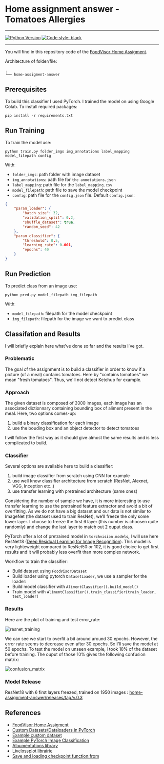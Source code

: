 # Home assignment answer - Tomatoes Allergies
---
<a href="https://www.python.org/"><img alt="Python Version" src="https://img.shields.io/badge/python-3.5%20%7C%203.6%20%7C%203.7-blue"></a>
<a href="https://github.com/psf/black"><img alt="Code style: black" src="https://img.shields.io/badge/code%20style-black-000000.svg"></a>

---
You will find in this repository code of the [FoodVisor Home Assigment](https://github.com/Foodvisor/home-assignment).

Architecture of folder/file:
```
.
└── home-assigment-answer
```

## Prerequisites
To build this classifier I used PyTorch. I trained the model on using Google Colab. To install required packages:
```
pip install -r requirements.txt
```
## Run Training
To train the model use:
```
python train.py folder_imgs img_annotations label_mapping model_filepath config
```

With:
- `folder_imgs`: path folder with image dataset
- `img_annotations`: path file for `the annotations.json`
- `label_mapping`: path file for the `label_mapping.csv`
- `model_filepath`: path file to save the model checkpoint
- `config`: path file for the `config.json` file. 
Default `config.json`:
```json
{
    "param_loader": {
        "batch_size": 32,
        "validation_split": 0.2,
        "shuffle_dataset": true,
        "random_seed": 42
    },
    "param_classifier": {
        "threshold": 0.5,
        "learning_rate": 0.001,
        "epochs": 40
    }
}
```

## Run Prediction
To predict class from an image use:
```
python pred.py model_filepath img_filepath
```
With:
- `model_filepath`: filepath for the model checkpoint
- `img_filepath`: filepath for the image we want to predict class


## Classifation and Results
I will briefly explain here what've done so far and the results I've got.

### Problematic
The goal of the assignment is to build a classifier in order to 
know if a picture (of a meal) contains tomatoes. Here by "contains 
tomatoes" we mean "fresh tomatoes". Thus, we'll not detect Ketchup for example.

### Approach
The given dataset is composed of 3000 images, each image has an associated dictionnary 
containing bounding box of aliment present in the meal.
Here, two options comes-up:
1. build a binary classification for each image
2. use the bouding box and an object detector to detect tomatoes

I will follow the first way as it should give almost the same results and is less 
complicated to build.

### Classifier
Several options are available here to build a classifier:
1. build image classifier from scratch using CNN for example
2. use well know classifier architecture from scratch (ResNet, Alexnet, VGG, Inception etc..)
3. use transfer learning with pretrained architecture (same ones)

Considering the number of sample we have, it is more interesting to use transfer learning
to use the pretrained feature extractor and avoid a bit of overfitting. As we do not have a big dataset and our data is not 
similar to ImageNet (the dataset used to train ResNet), we'll freeze the only some lower layer. I choose to freeze the first 6
layer (this number is choosen quite randomly) and change the last layer to match out 2 ouput class.

PyTorch offer a lot of pretrained model in `torchvision.models`, I will use here ResNet18 ([Deep Residual Learning for Image Recognition](https://arxiv.org/abs/1512.03385)).
This model is very lighteweight compared to ResNet50 or 102, it is good choice to get first results and it will probably less overfit than more complex
network.


Workflow to train the classifier:
- Build dataset using `FoodVisorDataset`
- Build loader using pytorch `DatasetLoader`, we use a sampler for the loader:
- Build model classifier with `AlimentClassifier().build_model()`
- Train model with `AlimentClassifier().train_classifier(train_loader, test_loader)`

### Results

Here are the plot of training and test error_rate:

![resnet_training](resnet18_training_50.png)

We can see we start to overfit a bit around around 30 epochs. However, the error rate seems to decrease even after 30 epochs. So I'll save the model at 
50 epochs.
To test the model on unseen example, I took 10% of the dataset before training. The ouput of those 10% gives the following confusion matrix:

![confusion_matrix](resnet18_cm.jpg)



### Model Release
ResNet18 with 6 first layers freezed, trained on 1950 images : [home-assignment-answer/releases/tag/v.0.3](https://github.com/yohann84L/home-assignment-answer/releases/tag/v.0.3)



## References
- [FoodVisor Home Assigment](https://github.com/Foodvisor/home-assignment)
- [Custom Datasets/Dataloaders in PyTorch](https://pytorch.org/tutorials/beginner/data_loading_tutorial.html#writing-custom-datasets-dataloaders-and-transforms)
- [Example custom dataset](https://github.com/utkuozbulak/pytorch-custom-dataset-examples#custom-dataset-fundamentals)
- [Example PyTorch Image Classification](https://github.com/LeanManager/PyTorch_Image_Classifier)
- [Albumentations library](https://github.com/albumentations-team/albumentations)
- [Livelossplot librairie](https://github.com/stared/livelossplot)
- [Save and loading checkpoint function from](https://github.com/LeanManager/PyTorch_Image_Classifier/blob/master/Image_Classifier_Project.ipynb)
